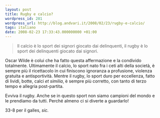 ```yaml
---
layout: post
title: Rugby e calcio?
wordpress_id: 281
wordpress_url: http://blog.andvari.it/2008/02/23/rugby-e-calcio/
tags: italiano
date: 2008-02-23 17:33:43.000000000 +01:00
---
```


<blockquote>Il calcio è lo sport dei signori giocato dai delinquenti, il rugby è lo sport dei delinquenti giocato dai signori.</blockquote>
Oscar Wilde è colui che ha fatto questa affermazione e la condivido totalmente. Ultimamente il calcio, lo sport nato fra i ceti alti della società, è sempre più il ricettacolo in cui finiscono ignoranza a profusione, violenza gratuita e antisportività. Mentre il rugby, lo sport duro per eccellenza, fatto di lividi, botte, calci <em>et similia</em>, è sempre più corretto, con tanto di terzo tempo e allegria post-partita.

Evviva il rugby.  Anche se in questo sport non siamo campioni del mondo e le prendiamo da tutti. Perché almeno ci si diverte a guardarlo!

33-8 per il galles, <em>sic.</em>
